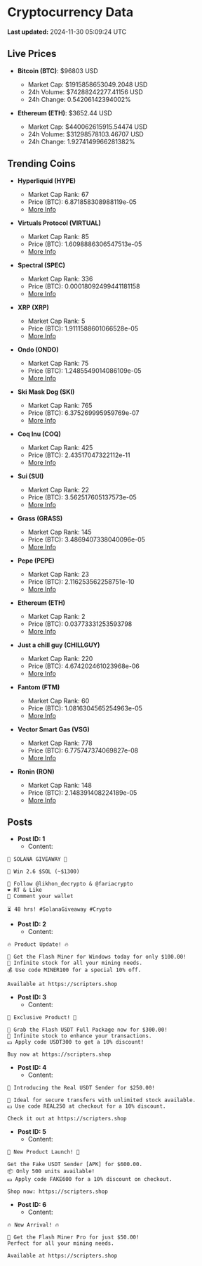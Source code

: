 # Cryptocurrency Data

**Last updated:** 2024-11-30 05:09:24 UTC

## Live Prices
- **Bitcoin (BTC)**: $96803 USD
  - Market Cap: $1915858653049.2048 USD
  - 24h Volume: $74288242277.41156 USD
  - 24h Change: 0.54206142394002%

- **Ethereum (ETH)**: $3652.44 USD
  - Market Cap: $440062615915.54474 USD
  - 24h Volume: $31298578103.46707 USD
  - 24h Change: 1.9274149966281382%

## Trending Coins
- **Hyperliquid (HYPE)**
  - Market Cap Rank: 67
  - Price (BTC): 6.871858308988119e-05
  - [More Info](https://www.coingecko.com/en/coins/hyperliquid)

- **Virtuals Protocol (VIRTUAL)**
  - Market Cap Rank: 85
  - Price (BTC): 1.6098886306547513e-05
  - [More Info](https://www.coingecko.com/en/coins/virtual-protocol)

- **Spectral (SPEC)**
  - Market Cap Rank: 336
  - Price (BTC): 0.00018092499441181158
  - [More Info](https://www.coingecko.com/en/coins/spectral)

- **XRP (XRP)**
  - Market Cap Rank: 5
  - Price (BTC): 1.9111588601066528e-05
  - [More Info](https://www.coingecko.com/en/coins/xrp)

- **Ondo (ONDO)**
  - Market Cap Rank: 75
  - Price (BTC): 1.2485549014086109e-05
  - [More Info](https://www.coingecko.com/en/coins/ondo)

- **Ski Mask Dog (SKI)**
  - Market Cap Rank: 765
  - Price (BTC): 6.375269995959769e-07
  - [More Info](https://www.coingecko.com/en/coins/ski-mask-dog)

- **Coq Inu (COQ)**
  - Market Cap Rank: 425
  - Price (BTC): 2.43517047322112e-11
  - [More Info](https://www.coingecko.com/en/coins/coq-inu)

- **Sui (SUI)**
  - Market Cap Rank: 22
  - Price (BTC): 3.562517605137573e-05
  - [More Info](https://www.coingecko.com/en/coins/sui)

- **Grass (GRASS)**
  - Market Cap Rank: 145
  - Price (BTC): 3.4869407338040096e-05
  - [More Info](https://www.coingecko.com/en/coins/grass)

- **Pepe (PEPE)**
  - Market Cap Rank: 23
  - Price (BTC): 2.116253562258751e-10
  - [More Info](https://www.coingecko.com/en/coins/pepe)

- **Ethereum (ETH)**
  - Market Cap Rank: 2
  - Price (BTC): 0.03773331253593798
  - [More Info](https://www.coingecko.com/en/coins/ethereum)

- **Just a chill guy (CHILLGUY)**
  - Market Cap Rank: 220
  - Price (BTC): 4.674202461023968e-06
  - [More Info](https://www.coingecko.com/en/coins/just-a-chill-guy)

- **Fantom (FTM)**
  - Market Cap Rank: 60
  - Price (BTC): 1.0816304565254963e-05
  - [More Info](https://www.coingecko.com/en/coins/fantom)

- **Vector Smart Gas (VSG)**
  - Market Cap Rank: 778
  - Price (BTC): 6.775747374069827e-08
  - [More Info](https://www.coingecko.com/en/coins/vector-smart-gas)

- **Ronin (RON)**
  - Market Cap Rank: 148
  - Price (BTC): 2.148391408224189e-05
  - [More Info](https://www.coingecko.com/en/coins/ronin)

## Posts
- **Post ID: 1**
  - Content:
```
🚀 SOLANA GIVEAWAY 🚀

🎁 Win 2.6 $SOL (~$1300)

🤝 Follow @likhon_decrypto & @fariacrypto
❤️ RT & Like
💬 Comment your wallet

⏳ 48 hrs! #SolanaGiveaway #Crypto
```

- **Post ID: 2**
  - Content:
```
🔥 Product Update! 🔥

🚀 Get the Flash Miner for Windows today for only $100.00!
🔋 Infinite stock for all your mining needs.
💰 Use code MINER100 for a special 10% off.

Available at https://scripters.shop
```

- **Post ID: 3**
  - Content:
```
🎁 Exclusive Product! 🎁

💸 Grab the Flash USDT Full Package now for $300.00!
🎉 Infinite stock to enhance your transactions.
💵 Apply code USDT300 to get a 10% discount!

Buy now at https://scripters.shop
```

- **Post ID: 4**
  - Content:
```
💎 Introducing the Real USDT Sender for $250.00!

💼 Ideal for secure transfers with unlimited stock available.
💵 Use code REAL250 at checkout for a 10% discount.

Check it out at https://scripters.shop
```

- **Post ID: 5**
  - Content:
```
🚀 New Product Launch! 🚀

Get the Fake USDT Sender [APK] for $600.00.
📦 Only 500 units available!
💵 Apply code FAKE600 for a 10% discount on checkout.

Shop now: https://scripters.shop
```

- **Post ID: 6**
  - Content:
```
🔥 New Arrival! 🔥

💸 Get the Flash Miner Pro for just $50.00!
Perfect for all your mining needs.

Available at https://scripters.shop
```

